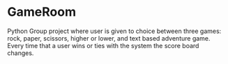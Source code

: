 # GameRoom
Python
Group project where user is given to choice between three games: rock, paper, scissors, higher or lower, and text based adventure game. Every time that a user wins or ties with the system the score board changes.
